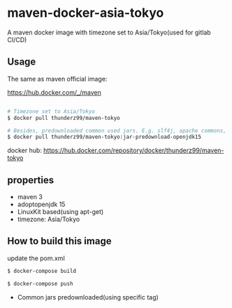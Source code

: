 # maven-docker-asia-tokyo
A maven docker image with timezone set to Asia/Tokyo(used for gitlab CI/CD)


## Usage

The same as maven official image:

<https://hub.docker.com/_/maven>


```bash

# Timezone set to Asia/Tokyo
$ docker pull thunderz99/maven-tokyo

# Besides, predownloaded common used jars. E.g. slf4j, apache commons, jackson, etc.
$ docker pull thunderz99/maven-tokyo:jar-predownload-openjdk15

```

docker hub:
<https://hub.docker.com/repository/docker/thunderz99/maven-tokyo>

## properties

* maven 3
* adoptopenjdk 15
* LinuxKit based(using apt-get)
* timezone: Asia/Tokyo

## How to build this image

update the pom.xml

```bash
$ docker-compose build

$ docker-compose push
```

* Common jars predownloaded(using specific tag)
